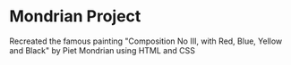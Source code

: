 # Mondrian Project
Recreated the famous painting "Composition No III, with Red, Blue, Yellow and Black" by Piet Mondrian using HTML and CSS

